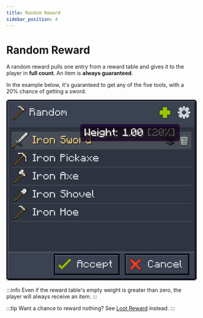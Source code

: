 ```yaml
---
title: Random Reward
sidebar_position: 4
---
```


# Random Reward

A random reward pulls one entry from a reward table and gives it to the player in **full count**. An item is **always guaranteed**.

In the example below, it's guaranteed to get any of the five tools, with a 20% chance of getting a sword.

![Random reward](../../../../../_assets/images/quests/rewards/random-reward.png "One tool from this reward table will be given to the player upon completion of the quest")

:::info
Even if the reward table's empty weight is greater than zero, the player will always receive an item.
:::

:::tip
Want a chance to reward nothing? See [Loot Reward](./Loot_Reward.md) instead.
:::
